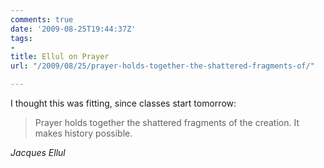 ```yaml
---
comments: true
date: '2009-08-25T19:44:37Z'
tags:
- 
title: Ellul on Prayer
url: "/2009/08/25/prayer-holds-together-the-shattered-fragments-of/"

---
```

I thought this was fitting, since classes start tomorrow:

<blockquote class="big">Prayer holds together the shattered fragments of the creation. It makes history possible.</blockquote>

<cite class="big">Jacques Ellul</cite>


